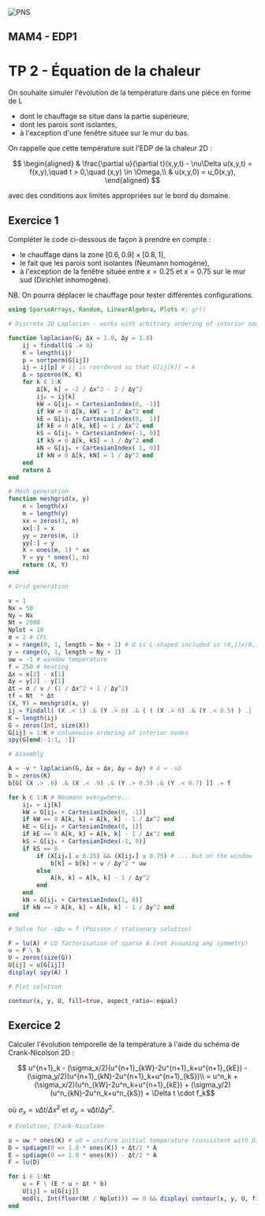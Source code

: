 ![PNS](http://caillau.perso.math.cnrs.fr/logo-pns.png)
## MAM4 - EDP1
# TP 2 - Équation de la chaleur

On souhaite simuler l'évolution de la température dans une pièce en forme de L
- dont le chauffage se situe dans la partie supérieure,
- dont les parois sont isolantes,
- à l'exception d'une fenêtre située sur le mur du bas.

On rappelle que cette température suit l'EDP de la chaleur 2D :

$$ \begin{aligned}
  & \frac{\partial u}{\partial t}(x,y,t) - \nu\Delta u(x,y,t) = f(x,y),\quad t > 0,\quad (x,y) \in \Omega,\\
  & u(x,y,0) = u_0(x,y),
\end{aligned} $$

avec des conditions aux limites appropriées sur le bord du domaine.

## Exercice 1

Compléter le code ci-dessous de façon à prendre en compte :
- le chauffage dans la zone $[0.6,0.9] \times [0.8,1]$,
- le fait que les parois sont isolantes (Neumann homogène),
- à l'exception de la fenêtre située entre $x = 0.25$ et $x = 0.75$ sur le mur sud (Dirichlet inhomogène).

NB. On pourra déplacer le chauffage pour tester différentes configurations.

```julia
using SparseArrays, Random, LinearAlgebra, Plots #; gr()

# Discrete 2D Laplacian - works with arbitrary ordering of interior nodes

function laplacian(G; Δx = 1.0, Δy = 1.0)
    ij = findall(G .≠ 0)
    K = length(ij)
    p = sortperm(G[ij])
    ij = ij[p] # ij is reordered so that G[ij[k]] = k
    Δ = spzeros(K, K)
    for k ∈ 1:K
        Δ[k, k] = -2 / Δx^2 - 2 / Δy^2
        ijₖ = ij[k]
        kW = G[ijₖ + CartesianIndex(0, -1)]
        if kW ≠ 0 Δ[k, kW] = 1 / Δx^2 end
        kE = G[ijₖ + CartesianIndex(0,  1)]
        if kE ≠ 0 Δ[k, kE] = 1 / Δx^2 end
        kS = G[ijₖ + CartesianIndex(-1, 0)]
        if kS ≠ 0 Δ[k, kS] = 1 / Δy^2 end
        kN = G[ijₖ + CartesianIndex( 1, 0)]
        if kN ≠ 0 Δ[k, kN] = 1 / Δy^2 end
    end
    return Δ
end

# Mesh generation
function meshgrid(x, y)
    n = length(x)
    m = length(y)
    xx = zeros(1, n)
    xx[:] = x
    yy = zeros(m, 1)
    yy[:] = y
    X = ones(m, 1) * xx
    Y = yy * ones(1, n)
    return (X, Y)
end

# Grid generation

ν = 1
Nx = 50
Ny = Nx
Nt = 2000
Nplot = 10
σ = 2 # CFL
x = range(0, 1, length = Nx + 1) # Ω is L-shaped included in (0,1)x(0,1)
y = range(0, 1, length = Ny + 1)
uw = -1 # window temperature
f = 250 # heating
Δx = x[2] - x[1]
Δy = y[2] - y[1]
Δt = σ / ν / (1 / Δx^2 + 1 / Δy^2)
tf = Nt  * Δt
(X, Y) = meshgrid(x, y)
ij = findall( (X .< 1) .& (Y .> 0) .& ( ( (X .> 0) .& (Y .< 0.5) ) .| ( (X .≥ 0.5) .& (Y .< 1) ) ) )
K = length(ij)
G = zeros(Int, size(X))
G[ij] = 1:K # columnwise ordering of interior nodes
spy(G[end:-1:1, :])

# Assembly

A = -ν * laplacian(G, Δx = Δx, Δy = Δy) # A ≃ -νΔ
b = zeros(K)
b[G[ (X .> .6) .& (X .< .9) .& (Y .> 0.3) .& (Y .< 0.7) ]] .= f

for k ∈ 1:K # Neumann everywhere...
    ijₖ = ij[k]
    kW = G[ijₖ + CartesianIndex(0, -1)]
    if kW == 0 A[k, k] = A[k, k] - 1 / Δx^2 end
    kE = G[ijₖ + CartesianIndex(0, 1)]
    if kE == 0 A[k, k] = A[k, k] - 1 / Δx^2 end
    kS = G[ijₖ + CartesianIndex(-1, 0)]
    if kS == 0
        if (X[ijₖ] ≥ 0.25) && (X[ijₖ] ≤ 0.75) # ... but on the window
            b[k] = b[k] + ν / Δy^2 * uw
        else
            A[k, k] = A[k, k] - 1 / Δy^2            
        end
    end
    kN = G[ijₖ + CartesianIndex(1, 0)]
    if kN == 0 A[k, k] = A[k, k] - 1 / Δy^2 end
end

# Solve for -νΔu = f (Poisson / stationary solution)

F = lu(A) # LU factorisation of sparse A (not assuming any symmetry)
u = F \ b
U = zeros(size(G))
U[ij] = u[G[ij]]
display( spy(A) )

# Plot solution

contour(x, y, U, fill=true, aspect_ratio=:equal)
```

## Exercice 2

Calculer l'évolution temporelle de la température à l'aide du schéma de Crank-Nicolson 2D :

$$ u^{n+1}_k - (\sigma_x/2)(u^{n+1}_{kW}-2u^{n+1}_k+u^{n+1}_{kE})
             - (\sigma_y/2)(u^{n+1}_{kN}-2u^{n+1}_k+u^{n+1}_{kS})\\
 = u^n_k     + (\sigma_x/2)(u^n_{kW}-2u^n_k+u^{n+1}_{kE})
             + (\sigma_y/2)(u^n_{kN}-2u^n_k+u^n_{kS}) + \Delta t \cdot f_k$$

où $\sigma_x=\nu\Delta t/\Delta x^2$ et $\sigma_y=\nu\Delta t/\Delta y^2$.

```julia
# Evolution, Crank-Nicolson

u = uw * ones(K) # u0 = uniform initial temperature (consistent with Dirichlet) 
D = spdiagm(0 => 1.0 * ones(K)) + Δt/2 * A
E = spdiagm(0 => 1.0 * ones(K)) - Δt/2 * A
F = lu(D)

for i ∈ 1:Nt
    u = F \ (E * u + Δt * b)
    U[ij] = u[G[ij]]
    mod(i, Int(floor(Nt / Nplot))) == 0 && display( contour(x, y, U, fill=true, aspect_ratio=:equal) ) # contour plot
end
```
